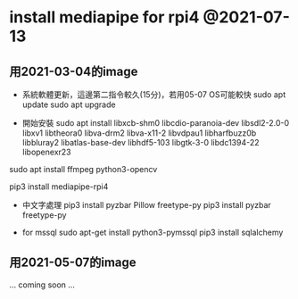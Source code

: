 # install mediapipe for rpi4 @2021-07-13

## 用2021-03-04的image

- 系統軟體更新，這邊第二指令較久(15分)，若用05-07 OS可能較快
sudo apt update
sudo apt upgrade

- 開始安裝
sudo apt install libxcb-shm0 libcdio-paranoia-dev libsdl2-2.0-0 libxv1  libtheora0 libva-drm2 libva-x11-2 libvdpau1 libharfbuzz0b libbluray2 libatlas-base-dev libhdf5-103 libgtk-3-0 libdc1394-22 libopenexr23

sudo apt install ffmpeg python3-opencv

pip3 install mediapipe-rpi4

- 中文字處理
pip3 install pyzbar Pillow freetype-py
pip3 install pyzbar freetype-py

- for mssql
sudo apt-get install python3-pymssql
pip3 install sqlalchemy



## 用2021-05-07的image

... coming soon ...
